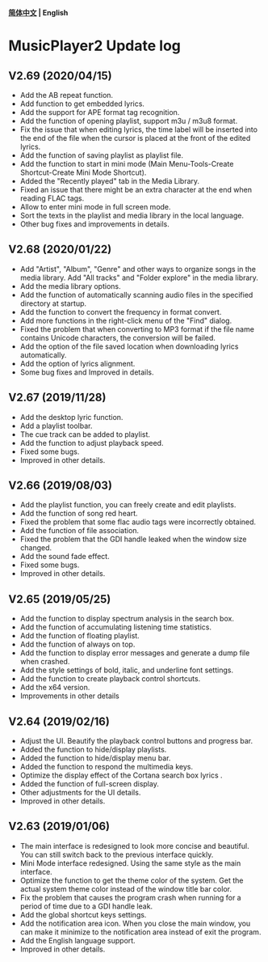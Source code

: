 **[简体中文](./update_log.md) | English**<br>

# MusicPlayer2 Update log
## V2.69 (2020/04/15)

* Add the AB repeat function.
* Add function to get embedded lyrics.
* Add the support for APE format tag recognition.
* Add the function of opening playlist, support m3u / m3u8 format.
* Fix the issue that when editing lyrics, the time label will be inserted into the end of the file when the cursor is placed at the front of the edited lyrics.
* Add the function of saving playlist as playlist file.
* Add the function to start in mini mode (Main Menu-Tools-Create Shortcut-Create Mini Mode Shortcut).
* Added the "Recently played" tab in the Media Library.
* Fixed an issue that there might be an extra character at the end when reading FLAC tags.
* Allow to enter mini mode in full screen mode.
* Sort the texts in the playlist and media library in the local language.
* Other bug fixes and improvements in details.

## V2.68 (2020/01/22)

* Add "Artist", "Album", "Genre" and other ways to organize songs in the media library. Add "All tracks" and "Folder explore" in the media library.
* Add the media library options.
* Add the function of automatically scanning audio files in the specified directory at startup.
* Add the function to convert the frequency in format convert.
* Add more functions in the right-click menu of the "Find" dialog.
* Fixed the problem that when converting to MP3 format if the file name contains Unicode characters, the conversion will be failed.
* Add the option of the file saved location when downloading lyrics automatically.
* Add the option of lyrics alignment.
* Some bug fixes and Improved in details.
## V2.67 (2019/11/28)
* Add the desktop lyric function.
* Add a playlist toolbar.
* The cue track can be added to playlist.
* Add the function to adjust playback speed.
* Fixed some bugs.
* Improved in other details.
## V2.66 (2019/08/03)
* Add the playlist function, you can freely create and edit playlists.
* Add the function of song red heart.
* Fixed the problem that some flac audio tags were incorrectly obtained.
* Add the function of file association.
* Fixed the problem that the GDI handle leaked when the window size changed.
* Add the sound fade effect.
* Fixed some bugs.
* Improved in other details.
## V2.65 (2019/05/25)
* Add the function to display spectrum analysis in the search box.
* Add the function of accumulating listening time statistics.
* Add the function of floating playlist.
* Add the function of always on top.
* Add the function to display error messages and generate a dump file when crashed.
* Add the style settings of bold, italic, and underline font settings.
* Add the function to create playback control shortcuts.
* Add the x64 version.
* Improvements in other details
## V2.64 (2019/02/16)
* Adjust the UI. Beautify the playback control buttons and progress bar.
* Added the function to hide/display playlists.
* Added the function to hide/display menu bar.
* Added the function to respond the multimedia keys.
* Optimize the display effect of the Cortana search box lyrics .
* Added the function of full-screen display.
* Other adjustments for the UI details.
* Improved in other details.
## V2.63 (2019/01/06)
* The main interface is redesigned to look more concise and beautiful. You can still switch back to the previous interface quickly.
* Mini Mode interface redesigned. Using the same style as the main interface.
* Optimize the function to get the theme color of the system. Get the actual system theme color instead of the window title bar color.
* Fix the problem that causes the program crash when running for a period of time due to a GDI handle leak.
* Add the global shortcut keys settings.
* Add the notification area icon. When you close the main window, you can make it minimize to the notification area instead of exit the program.
* Add the English language support.
* Improved in other details.
